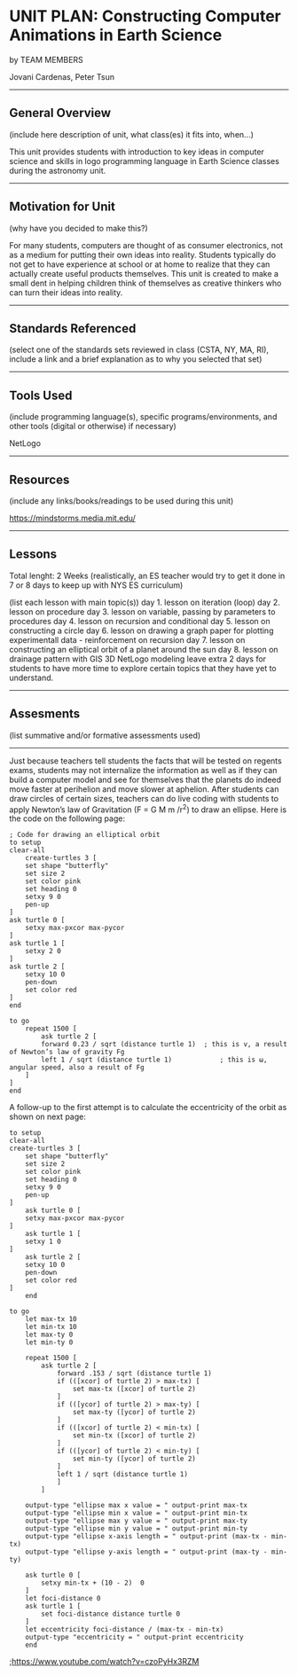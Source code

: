 # UNIT PLAN: Constructing Computer Animations in Earth Science

by TEAM MEMBERS

Jovani Cardenas, Peter Tsun

-----

## General Overview
(include here description of unit, what class(es) it fits into, when...)

This unit provides students with introduction to key ideas in computer science and skills in logo programming language
in Earth Science classes during the astronomy unit.

---

## Motivation for Unit
(why have you decided to make this?)

For many students, computers are thought of as consumer electronics, not as a medium for putting their own ideas into reality.
Students typically do not get to have experience at school or at home to realize that they can actually create useful products themselves.
This unit is created to make a small dent in helping children think of themselves as creative thinkers who can turn their ideas into reality.

---

## Standards Referenced
(select one of the standards sets reviewed in class (CSTA, NY, MA, RI), include a link and a brief explanation as to why you selected that set)

---

## Tools Used
(include programming language(s), specific programs/environments, and other tools (digital or otherwise) if necessary)

NetLogo

---

## Resources
(include any links/books/readings to be used during this unit)

https://mindstorms.media.mit.edu/

---

## Lessons
Total lenght: 2 Weeks (realistically, an ES teacher would try to get it done in 7 or 8 days to keep up with NYS ES curriculum)

(list each lesson with main topic(s))
day 1. lesson on iteration (loop)
day 2. lesson on procedure
day 3. lesson on variable, passing by parameters to procedures
day 4. lesson on recursion and conditional
day 5. lesson on constructing a circle
day 6. lesson on drawing a graph paper for plotting experimentall data - reinforcement on recursion
day 7. lesson on constructing an elliptical orbit of a planet around the sun
day 8. lesson on drainage pattern with GIS 3D NetLogo modeling
leave extra 2 days for students to have more time to explore certain topics that they have yet to understand.


---

## Assesments
(list summative and/or formative assessments used)

---



Just because teachers tell students the facts that will be tested on regents exams, students may not internalize the information as well as if they can build a computer model and see for themselves that the planets do indeed move faster at perihelion and move slower at aphelion.
After students can draw circles of certain sizes, teachers can do live coding with students to
apply Newton’s law of Gravitation (F = G M m /r<sup>2</sup>) to draw an ellipse. Here is the code on the following page:

    ; Code for drawing an elliptical orbit
    to setup
    clear-all
        create-turtles 3 [
        set shape "butterfly"
        set size 2
        set color pink
        set heading 0
        setxy 9 0
        pen-up
    ]
    ask turtle 0 [
        setxy max-pxcor max-pycor
    ]
    ask turtle 1 [
        setxy 2 0
    ]
    ask turtle 2 [
        setxy 10 0
        pen-down
        set color red
    ]
    end

    to go
        repeat 1500 [
            ask turtle 2 [
            forward 0.23 / sqrt (distance turtle 1)  ; this is v, a result of Newton’s law of gravity Fg
            left 1 / sqrt (distance turtle 1)            ; this is ⍵, angular speed, also a result of Fg
        ]
    ]
    end

A follow-up to the first attempt is to calculate the eccentricity of the orbit as shown on next page:










    to setup
    clear-all
    create-turtles 3 [
        set shape "butterfly"
        set size 2
        set color pink
        set heading 0
        setxy 9 0
        pen-up
    ]
        ask turtle 0 [
        setxy max-pxcor max-pycor
    ]
        ask turtle 1 [
        setxy 1 0
    ]
        ask turtle 2 [
        setxy 10 0
        pen-down
        set color red
    ]
        end

    to go
        let max-tx 10
        let min-tx 10
        let max-ty 0
        let min-ty 0

        repeat 1500 [
            ask turtle 2 [
                forward .153 / sqrt (distance turtle 1)
                if (([xcor] of turtle 2) > max-tx) [
                    set max-tx ([xcor] of turtle 2)
                ]
                if (([ycor] of turtle 2) > max-ty) [
                    set max-ty ([ycor] of turtle 2)
                ]
                if (([xcor] of turtle 2) < min-tx) [
                    set min-tx ([xcor] of turtle 2)
                ]
                if (([ycor] of turtle 2) < min-ty) [
                    set min-ty ([ycor] of turtle 2)
                ]
                left 1 / sqrt (distance turtle 1)
                ]
            ]

        output-type "ellipse max x value = " output-print max-tx
        output-type "ellipse min x value = " output-print min-tx
        output-type "ellipse max y value = " output-print max-ty
        output-type "ellipse min y value = " output-print min-ty
        output-type "ellipse x-axis length = " output-print (max-tx - min-tx)
        output-type "ellipse y-axis length = " output-print (max-ty - min-ty)

        ask turtle 0 [
            setxy min-tx + (10 - 2)  0
        ]
        let foci-distance 0
        ask turtle 1 [
            set foci-distance distance turtle 0
        ]
        let eccentricity foci-distance / (max-tx - min-tx)
        output-type "eccentricity = " output-print eccentricity
        end

;https://www.youtube.com/watch?v=czoPyHx3RZM

